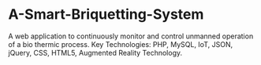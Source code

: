 # A-Smart-Briquetting-System
A web application to continuously monitor and control unmanned operation of a bio thermic process.
Key Technologies: PHP, MySQL, IoT, JSON, jQuery, CSS, HTML5, Augmented Reality Technology.
